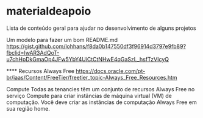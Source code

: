 # materialdeapoio
Lista de conteúdo geral para ajudar no desenvolvimento de alguns projetos

Um modelo para fazer um bom README.md
https://gist.github.com/lohhans/f8da0b147550df3f96914d3797e9fb89?fbclid=IwAR3AdQoT-u7chHpDkGmaOp4JFw5YbY4UiCtCtNHwE4qGaSzL_hsfTzVIcyQ


**** Recursos Always Free
https://docs.oracle.com/pt-br/iaas/Content/FreeTier/freetier_topic-Always_Free_Resources.htm

Compute
Todas as tenancies têm um conjunto de recursos Always Free no serviço Compute para criar instâncias de máquina virtual (VM) de computação. Você deve criar as instâncias de computação Always Free em sua região home.
